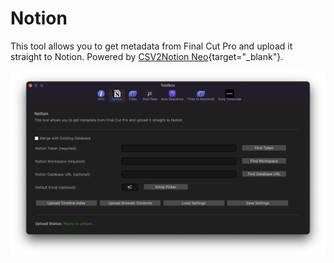 # Notion

This tool allows you to get metadata from Final Cut Pro and upload it straight to Notion. Powered by [CSV2Notion Neo](https://github.com/TheAcharya/csv2notion-neo){target="_blank"}.

![](../static/toolbox-notion.png)